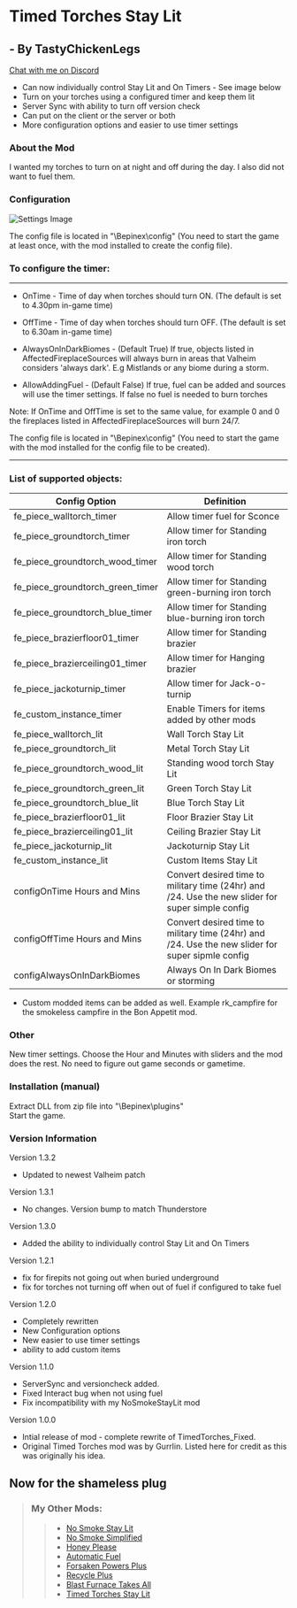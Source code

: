 # Timed Torches Stay Lit

## - By TastyChickenLegs

[Chat with me on Discord](https://discord.com/users/TastyChickenLegs#4818)
 
- Can now individually control Stay Lit and On Timers - See image below
- Turn on your torches using a configured timer and keep them lit
- Server Sync with ability to turn off version check
- Can put on the client or the server or both
- More configuration options and easier to use timer settings



### About the Mod
I wanted my torches to turn on at night and off during the day.  I also did not want to fuel them.

### Configuration
![Settings Image](https://i.ibb.co/1Z68pBL/staylit.png)



The config file is located in "<GameDirectory>\Bepinex\config" (You need to start the game at least once, with the mod installed to create the config file).


### To configure the timer:
 _______
- OnTime - Time of day when torches should turn ON. (The default is set to 4.30pm in-game time)
- OffTime - Time of day when torches should turn OFF. (The default is set to 6.30am in-game time)

- AlwaysOnInDarkBiomes - (Default True) If true, objects listed in AffectedFireplaceSources will always burn in areas that Valheim considers 'always dark'. E.g Mistlands or any biome during a storm.

- AllowAddingFuel - (Default False) If true, fuel can be added and sources will use the timer settings.  If false no fuel is needed to burn torches
 

Note: If OnTime and OffTime is set to the same value, for example 0 and 0 the fireplaces listed in AffectedFireplaceSources will burn 24/7.

The config file is located in "<GameDirectory>\Bepinex\config" (You need to start the game with the mod installed for the config file to be created).
_______
### List of supported objects:
  
|Config Option|Definition
|---|---|
|fe_piece_walltorch_timer | Allow timer fuel for Sconce
|fe_piece_groundtorch_timer | Allow timer for Standing iron torch
|fe_piece_groundtorch_wood_timer | Allow timer for Standing wood torch
|fe_piece_groundtorch_green_timer |Allow timer for Standing green-burning iron torch
|fe_piece_groundtorch_blue_timer | Allow timer for Standing blue-burning iron torch
|fe_piece_brazierfloor01_timer | Allow timer for Standing brazier
|fe_piece_brazierceiling01_timer | Allow timer for Hanging brazier
|fe_piece_jackoturnip_timer | Allow timer for Jack-o-turnip
|fe_custom_instance_timer | Enable Timers for items added by other mods
|fe_piece_walltorch_lit  | Wall Torch Stay Lit
|fe_piece_groundtorch_lit  | Metal Torch Stay Lit
|fe_piece_groundtorch_wood_lit | Standing wood torch Stay Lit
|fe_piece_groundtorch_green_lit | Green Torch Stay Lit
|fe_piece_groundtorch_blue_lit | Blue Torch Stay Lit
|fe_piece_brazierfloor01_lit  | Floor Brazier Stay Lit
|fe_piece_brazierceiling01_lit | Ceiling Brazier Stay Lit
|fe_piece_jackoturnip_lit | Jackoturnip Stay Lit
|fe_custom_instance_lit | Custom Items Stay Lit
|configOnTime Hours and Mins  | Convert desired time to military time (24hr) and /24.  Use the new slider for super simple config
|configOffTime Hours and Mins | Convert desired time to military time (24hr) and /24.  Use the new slider for super sipmle config
|configAlwaysOnInDarkBiomes | Always On In Dark Biomes or storming

- Custom modded items can be added as well.  Example rk_campfire for the smokeless campfire in the Bon Appetit mod.

### Other

New timer settings. Choose the Hour and Minutes with sliders and the mod does the rest.
No need to figure out game seconds or gametime.


### Installation (manual)  
Extract DLL from zip file into "<GameDirectory>\Bepinex\plugins"  
Start the game.

### Version Information

Version 1.3.2

- Updated to newest Valheim patch



Version 1.3.1


- No changes.  Version bump to match Thunderstore



Version 1.3.0

- Added the ability to individually control Stay Lit and On Timers



Version 1.2.1

- fix for firepits not going out when buried underground
- fix for torches not turning off when out of fuel if configured to take fuel

Version 1.2.0

- Completely rewritten 
- New Configuration options
- New easier to use timer settings
- ability to add custom items

Version 1.1.0

- ServerSync and versioncheck added.
- Fixed Interact bug when not using fuel
- Fix incompatibility with my NoSmokeStayLit mod

Version 1.0.0

- Intial release of mod - complete rewrite of TimedTorches_Fixed.
- Original Timed Torches mod was by Gurrlin.  Listed here for credit as this was originally his idea.

##	Now for the shameless plug

> ### My Other Mods:
>>* [No Smoke Stay Lit](https://valheim.thunderstore.io/package/TastyChickenLeg/NoSmokeStayLit/)
>>* [No Smoke Simplified](https://valheim.thunderstore.io/package/TastyChickenLegs/NoSmokeSimplified/)
>>* [Honey Please](https://valheim.thunderstore.io/package/TastyChickenLegs/HoneyPlease/)
>>* [Automatic Fuel](https://valheim.thunderstore.io/package/TastyChickenLeg/AutomaticFuel/)
>>* [Forsaken Powers Plus](https://valheim.thunderstore.io/package/TastyChickenLeg/ForsakenPowersPlus/)
>>* [Recycle Plus](https://valheim.thunderstore.io/package/TastyChickenLeg/RecyclePlus/)
>>* [Blast Furnace Takes All](https://valheim.thunderstore.io/package/TastyChickenLeg/BlastFurnaceTakesAll/)
>>* [Timed Torches Stay Lit](https://valheim.thunderstore.io/package/TastyChickenLeg/TimedTorchesStayLit/)
